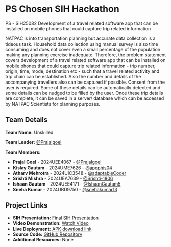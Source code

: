 # PS Chosen SIH Hackathon
PS - SIH25082
Development of a travel related software app that can be installed on mobile phones that could capture trip related information

NATPAC is into transportation planning but accurate data collection is a tideous task. Household data collection using manual survey is also time consuming and does not cover even a small percentage of the population making any planning exercise inadequate. Therefore, the problem statement covers development of a travel related software app that can be installed on mobile phones that could capture trip related information - trip number, origin, time, mode, destination etc - such that a travel related activity and trip chain can be established. Also the number and details of the accompanying travellers also can be captured if possible. Consent from the user is required. Some of these details can be automatically detected and some details can be nudged to be filled by the user. Once these trip details are complete, it can be saved in a server/ database which can be accessed by NATPAC Scientists for planning purposes.

## Team Details

**Team Name:** Unskilled

**Team Leader:** [@Prajalgoel](https://github.com/Prajalgoel)

**Team Members:**
- **Prajal Goel** - 2024UEE4067 - [@Prajalgoel](https://github.com/Prajalgoel)
- **Kislay Gautam** - 2024UME7626 - [@apophis04](https://github.com/apophis04)
- **Atharv Mehrotra** - 2024UIC3548 - [@adaptableCoder](https://github.com/adaptableCoder)
- **Srishti Mishra** - 2024UEA7639 - [@Srishti-1806](https://github.com/Srishti-1806)
- **Ishaan Gautam** - 2024UEE4171 - [@IshaanGautam5](https://github.com/IshaanGautam5)
- **Sneha Kumar** - 2024UBD9750 - [@snehakumar13](https://github.com/snehakumar13)

## Project Links

- **SIH Presentation:** [Final SIH Presentation](https://github.com/adaptableCoder/Team-Unskilled-SIH-Submission/blob/main/files/Internal_PPT_Unskilled.pdf)
- **Video Demonstration:** [Watch Video](https://youtu.be/z33z-Fp-KsY?si=zrfFCOOZqXcdmtY5)
- **Live Deployment:** [APK download link](https://expo.dev/accounts/adaptablecoder/projects/yatra/builds/320fe4c1-94e3-4e08-99f2-9f9418995899)
- **Source Code:** [GitHub Repository](https://github.com/adaptableCoder/Team-Unskilled-SIH-Submission.git)
- **Additional Resources:** None
